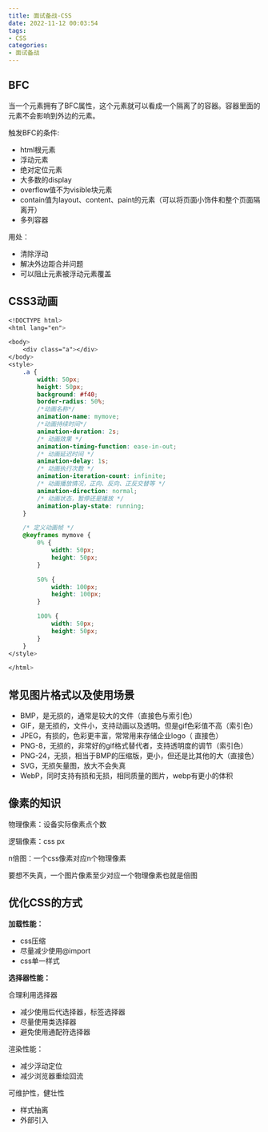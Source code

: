 ```yaml
---
title: 面试备战-CSS
date: 2022-11-12 00:03:54
tags:
- CSS
categories: 
- 面试备战
---
```


## BFC

当一个元素拥有了BFC属性，这个元素就可以看成一个隔离了的容器。容器里面的元素不会影响到外边的元素。

触发BFC的条件:

- html根元素
- 浮动元素
- 绝对定位元素
- 大多数的display
- overflow值不为visible块元素
- contain值为layout、content、paint的元素（可以将页面小饰件和整个页面隔离开）
- 多列容器

用处：

- 清除浮动
- 解决外边距合并问题
- 可以阻止元素被浮动元素覆盖

## CSS3动画

```css
<!DOCTYPE html>
<html lang="en">

<body>
    <div class="a"></div>
</body>
<style>
    .a {
        width: 50px;
        height: 50px;
        background: #f40;
        border-radius: 50%;
        /*动画名称*/
        animation-name: mymove;
        /*动画持续时间*/
        animation-duration: 2s;
        /* 动画效果 */
        animation-timing-function: ease-in-out;
        /* 动画延迟时间 */
        animation-delay: 1s;
        /* 动画执行次数 */
        animation-iteration-count: infinite;
        /* 动画播放情况，正向、反向、正反交替等 */
        animation-direction: normal;
        /* 动画状态，暂停还是播放 */
        animation-play-state: running;
    }

    /* 定义动画帧 */
    @keyframes mymove {
        0% {
            width: 50px;
            height: 50px;
        }

        50% {
            width: 100px;
            height: 100px;
        }

        100% {
            width: 50px;
            height: 50px;
        }
    }
</style>

</html>
```

## 常见图片格式以及使用场景

- BMP，是无损的，通常是较大的文件（直接色与索引色）
- GIF，是无损的，文件小，支持动画以及透明。但是gif色彩值不高（索引色）
- JPEG，有损的，色彩更丰富，常常用来存储企业logo（ 直接色）
- PNG-8，无损的，非常好的gif格式替代者，支持透明度的调节（索引色）
- PNG-24，无损，相当于BMP的压缩版，更小，但还是比其他的大（直接色）
- SVG，无损矢量图，放大不会失真
- WebP，同时支持有损和无损，相同质量的图片，webp有更小的体积

## 像素的知识

物理像素：设备实际像素点个数

逻辑像素：css px

n倍图：一个css像素对应n个物理像素

要想不失真，一个图片像素至少对应一个物理像素也就是倍图

## 优化CSS的方式

**加载性能：**

- css压缩
- 尽量减少使用@import
- css单一样式

**选择器性能：**

合理利用选择器

- 减少使用后代选择器，标签选择器
- 尽量使用类选择器
- 避免使用通配符选择器

渲染性能：

- 减少浮动定位
- 减少浏览器重绘回流

可维护性，健壮性

- 样式抽离
- 外部引入